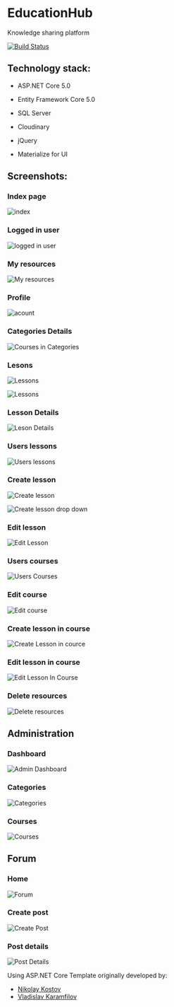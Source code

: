 # EducationHub
Knowledge sharing platform

[![Build Status](https://dev.azure.com/vasilmitovv/EducationHub/_apis/build/status/mitovV.EducationHub?branchName=main)](https://dev.azure.com/vasilmitovv/EducationHub/_build/latest?definitionId=4&branchName=main)

## Technology stack:

- ASP.NET Core 5.0

- Entity Framework Core 5.0

- SQL Server

- Cloudinary

- jQuery

- Materialize for UI

## Screenshots:

### Index page

![index](https://github.com/mitovV/EducationHub/assets/43573153/5bd8b62b-1b26-4589-b18b-5301645836d6)

### Logged in user

![logged in user](https://github.com/mitovV/EducationHub/assets/43573153/9344d0b0-9efe-49ed-a23b-63bb4eed9f78)

### My resources

![My resources](https://github.com/mitovV/EducationHub/assets/43573153/1dd33b13-0a95-41e1-ba7c-142e6c4db205)

### Profile

![acount](https://github.com/mitovV/EducationHub/assets/43573153/46b1837b-4817-4a35-8567-3504935f3fda)

### Categories Details

![Courses in Categories](https://github.com/mitovV/EducationHub/assets/43573153/9da1819a-442a-4970-9265-72fb5148be3e)

### Lesons

![Lessons](https://github.com/mitovV/EducationHub/assets/43573153/657eca2b-aec9-4f0a-b20c-34dcc9980411)

![Lessons](https://github.com/mitovV/EducationHub/assets/43573153/907d7c45-4598-491d-b74c-dff755de4554)

### Lesson Details

![Leson Details](https://github.com/mitovV/EducationHub/assets/43573153/df03785b-ce62-4573-8fe1-241b500afea8)

### Users lessons

![Users lessons ](https://github.com/mitovV/EducationHub/assets/43573153/5c92ef64-c9f3-4fad-9c69-3c12dbd8080b)

### Create lesson

![Create lesson ](https://github.com/mitovV/EducationHub/assets/43573153/3c08740e-d161-4839-b7c7-ea714e850fb6)

![Create lesson  drop down](https://github.com/mitovV/EducationHub/assets/43573153/80334981-3fba-4221-85da-e7b38b11b599)

### Edit lesson

![Edit Lesson](https://github.com/mitovV/EducationHub/assets/43573153/0f9fb786-b42e-422d-b311-ab40ea273291)

### Users courses

![Users Courses](https://github.com/mitovV/EducationHub/assets/43573153/a1f14852-abb8-4e7d-8b1f-d0952341664a)

### Edit course

![Edit course](https://github.com/mitovV/EducationHub/assets/43573153/6e2b0946-17de-41b7-b5d6-117e240705de)

### Create lesson in course

![Create Lesson in cource](https://github.com/mitovV/EducationHub/assets/43573153/d76589f1-c364-48fc-8c41-00a25989385c)

### Edit lesson in course

![Edit Lesson In Course](https://github.com/mitovV/EducationHub/assets/43573153/2a3d0e84-bc59-4419-b01c-352e245e4820)

### Delete resources

![Delete resources ](https://github.com/mitovV/EducationHub/assets/43573153/00f3d579-1c03-48ca-96a3-ebab3115c2f9)

## Administration

### Dashboard

![Admin Dashboard](https://github.com/mitovV/EducationHub/assets/43573153/e3ff2f65-6ba9-4ab9-80a3-71c87c8baca2)

### Categories

![Categories](https://github.com/mitovV/EducationHub/assets/43573153/82c062a2-44a3-485c-a662-9720c68dcb83)

### Courses

![Courses](https://github.com/mitovV/EducationHub/assets/43573153/5ba41db4-ce64-416c-8985-6290c58e83b4)

## Forum

### Home

![Forum](https://github.com/mitovV/EducationHub/assets/43573153/0ef3d736-acd1-4204-8ef3-dba731787cd0)

### Create post

![Create Post ](https://github.com/mitovV/EducationHub/assets/43573153/7804ed8e-73bc-4d4c-bd28-5c96292d1c49)

### Post details

![Post Details](https://github.com/mitovV/EducationHub/assets/43573153/7b41bfba-3720-44dd-a655-58be48189b90)


 Using ASP.NET Core Template originally developed by:
- [Nikolay Kostov](https://github.com/NikolayIT)
- [Vladislav Karamfilov](https://github.com/vladislav-karamfilov)

